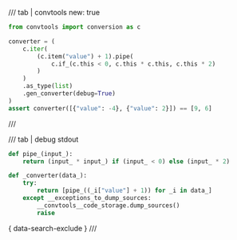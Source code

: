 /// tab | convtools
    new: true

```python
from convtools import conversion as c

converter = (
    c.iter(
        (c.item("value") + 1).pipe(
            c.if_(c.this < 0, c.this * c.this, c.this * 2)
        )
    )
    .as_type(list)
    .gen_converter(debug=True)
)
assert converter([{"value": -4}, {"value": 2}]) == [9, 6]

```
///

/// tab | debug stdout
```python
def pipe_(input_):
    return (input_ * input_) if (input_ < 0) else (input_ * 2)

def _converter(data_):
    try:
        return [pipe_((_i["value"] + 1)) for _i in data_]
    except __exceptions_to_dump_sources:
        __convtools__code_storage.dump_sources()
        raise


```
{ data-search-exclude }
///

